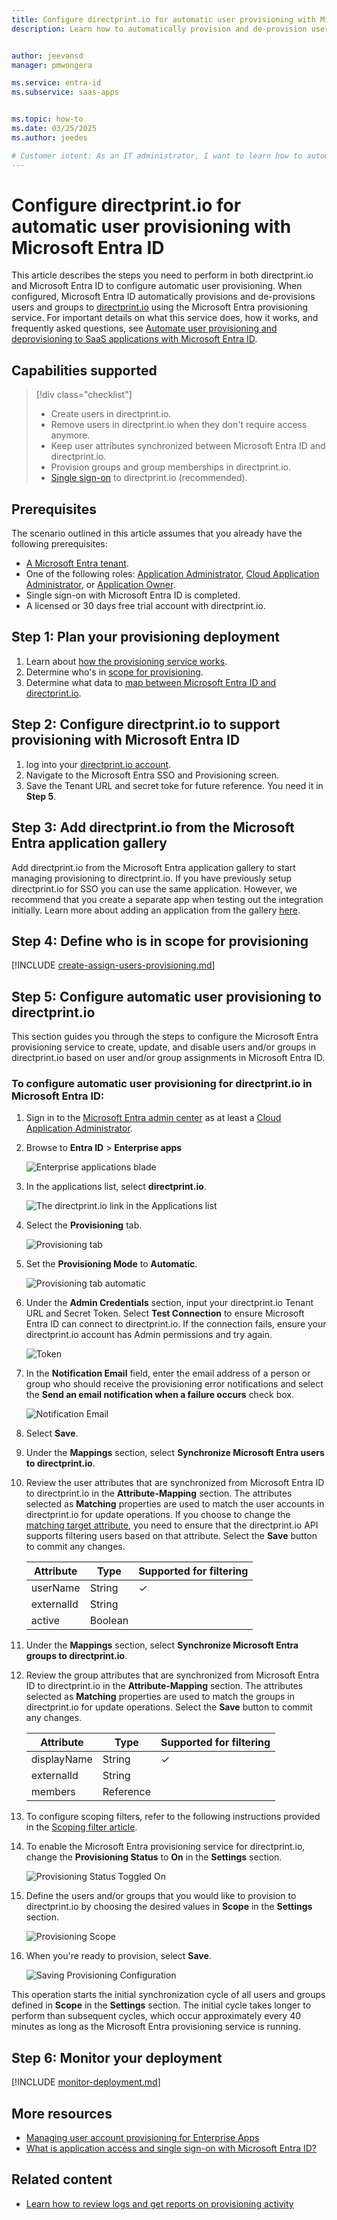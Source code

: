 ```yaml
---
title: Configure directprint.io for automatic user provisioning with Microsoft Entra ID
description: Learn how to automatically provision and de-provision user accounts from Microsoft Entra ID to directprint.io.


author: jeevansd
manager: pmwongera

ms.service: entra-id
ms.subservice: saas-apps


ms.topic: how-to
ms.date: 03/25/2025
ms.author: jeedes

# Customer intent: As an IT administrator, I want to learn how to automatically provision and deprovision user accounts from Microsoft Entra ID to directprint.io so that I can streamline the user management process and ensure that users have the appropriate access to directprint.io.
---
```


# Configure directprint.io for automatic user provisioning with Microsoft Entra ID

This article describes the steps you need to perform in both directprint.io and Microsoft Entra ID to configure automatic user provisioning. When configured, Microsoft Entra ID automatically provisions and de-provisions users and groups to [directprint.io](https://directprint.io) using the Microsoft Entra provisioning service. For important details on what this service does, how it works, and frequently asked questions, see [Automate user provisioning and deprovisioning to SaaS applications with Microsoft Entra ID](~/identity/app-provisioning/user-provisioning.md). 


## Capabilities supported
> [!div class="checklist"]
> * Create users in directprint.io.
> * Remove users in directprint.io when they don't require access anymore.
> * Keep user attributes synchronized between Microsoft Entra ID and directprint.io.
> * Provision groups and group memberships in directprint.io.
> * [Single sign-on](directprint-io-cloud-print-administration-tutorial.md) to directprint.io (recommended).

## Prerequisites

The scenario outlined in this article assumes that you already have the following prerequisites:

* [A Microsoft Entra tenant](~/identity-platform/quickstart-create-new-tenant.md). 
* One of the following roles: [Application Administrator](/entra/identity/role-based-access-control/permissions-reference#application-administrator), [Cloud Application Administrator](/entra/identity/role-based-access-control/permissions-reference#cloud-application-administrator), or [Application Owner](/entra/fundamentals/users-default-permissions#owned-enterprise-applications). 
* Single sign-on with Microsoft Entra ID is completed.
* A licensed or 30 days free trial account with directprint.io.

## Step 1: Plan your provisioning deployment
1. Learn about [how the provisioning service works](~/identity/app-provisioning/user-provisioning.md).
1. Determine who's in [scope for provisioning](~/identity/app-provisioning/define-conditional-rules-for-provisioning-user-accounts.md).
1. Determine what data to [map between Microsoft Entra ID and directprint.io](~/identity/app-provisioning/customize-application-attributes.md). 

<a name='step-2-configure-directprintio-to-support-provisioning-with-azure-ad'></a>

## Step 2: Configure directprint.io to support provisioning with Microsoft Entra ID

1. log into your [directprint.io account](https://directprint.io/login/).
1. Navigate to the Microsoft Entra SSO and Provisioning screen.
1. Save the Tenant URL and secret toke for future reference. You need it in **Step 5**.

## Step 3: Add directprint.io from the Microsoft Entra application gallery

Add directprint.io from the Microsoft Entra application gallery to start managing provisioning to directprint.io. If you have previously setup directprint.io for SSO you can use the same application. However, we recommend that you create a separate app when testing out the integration initially. Learn more about adding an application from the gallery [here](~/identity/enterprise-apps/add-application-portal.md). 

## Step 4: Define who is in scope for provisioning 

[!INCLUDE [create-assign-users-provisioning.md](~/identity/saas-apps/includes/create-assign-users-provisioning.md)]

## Step 5: Configure automatic user provisioning to directprint.io 

This section guides you through the steps to configure the Microsoft Entra provisioning service to create, update, and disable users and/or groups in directprint.io based on user and/or group assignments in Microsoft Entra ID.

<a name='to-configure-automatic-user-provisioning-for-directprintio-in-azure-ad'></a>

### To configure automatic user provisioning for directprint.io in Microsoft Entra ID:

1. Sign in to the [Microsoft Entra admin center](https://entra.microsoft.com) as at least a [Cloud Application Administrator](~/identity/role-based-access-control/permissions-reference.md#cloud-application-administrator).
1. Browse to **Entra ID** > **Enterprise apps**

	![Enterprise applications blade](common/enterprise-applications.png)

1. In the applications list, select **directprint.io**.

	![The directprint.io link in the Applications list](common/all-applications.png)

1. Select the **Provisioning** tab.

	![Provisioning tab](common/provisioning.png)

1. Set the **Provisioning Mode** to **Automatic**.

	![Provisioning tab automatic](common/provisioning-automatic.png)

1. Under the **Admin Credentials** section, input your directprint.io Tenant URL and Secret Token. Select **Test Connection** to ensure Microsoft Entra ID can connect to directprint.io. If the connection fails, ensure your directprint.io account has Admin permissions and try again.

 	![Token](common/provisioning-testconnection-tenanturltoken.png)

1. In the **Notification Email** field, enter the email address of a person or group who should receive the provisioning error notifications and select the **Send an email notification when a failure occurs** check box.

	![Notification Email](common/provisioning-notification-email.png)

1. Select **Save**.

1. Under the **Mappings** section, select **Synchronize Microsoft Entra users to directprint.io**.

1. Review the user attributes that are synchronized from Microsoft Entra ID to directprint.io in the **Attribute-Mapping** section. The attributes selected as **Matching** properties are used to match the user accounts in directprint.io for update operations. If you choose to change the [matching target attribute](~/identity/app-provisioning/customize-application-attributes.md), you need to ensure that the directprint.io API supports filtering users based on that attribute. Select the **Save** button to commit any changes.

   |Attribute|Type|Supported for filtering|
   |---|---|---|
   |userName|String|&check;|
   |externalId|String||
   |active|Boolean||

1. Under the **Mappings** section, select **Synchronize Microsoft Entra groups to directprint.io**.

1. Review the group attributes that are synchronized from Microsoft Entra ID to directprint.io in the **Attribute-Mapping** section. The attributes selected as **Matching** properties are used to match the groups in directprint.io for update operations. Select the **Save** button to commit any changes.

      |Attribute|Type|Supported for filtering|
      |---|---|---|
      |displayName|String|&check;|
      |externalId|String||
      |members|Reference||

1. To configure scoping filters, refer to the following instructions provided in the [Scoping filter article](~/identity/app-provisioning/define-conditional-rules-for-provisioning-user-accounts.md).

1. To enable the Microsoft Entra provisioning service for directprint.io, change the **Provisioning Status** to **On** in the **Settings** section.

	![Provisioning Status Toggled On](common/provisioning-toggle-on.png)

1. Define the users and/or groups that you would like to provision to directprint.io by choosing the desired values in **Scope** in the **Settings** section.

	![Provisioning Scope](common/provisioning-scope.png)

1. When you're ready to provision, select **Save**.

	![Saving Provisioning Configuration](common/provisioning-configuration-save.png)

This operation starts the initial synchronization cycle of all users and groups defined in **Scope** in the **Settings** section. The initial cycle takes longer to perform than subsequent cycles, which occur approximately every 40 minutes as long as the Microsoft Entra provisioning service is running. 

## Step 6: Monitor your deployment

[!INCLUDE [monitor-deployment.md](~/identity/saas-apps/includes/monitor-deployment.md)]

## More resources

* [Managing user account provisioning for Enterprise Apps](~/identity/app-provisioning/configure-automatic-user-provisioning-portal.md)
* [What is application access and single sign-on with Microsoft Entra ID?](~/identity/enterprise-apps/what-is-single-sign-on.md)

## Related content

* [Learn how to review logs and get reports on provisioning activity](~/identity/app-provisioning/check-status-user-account-provisioning.md)

